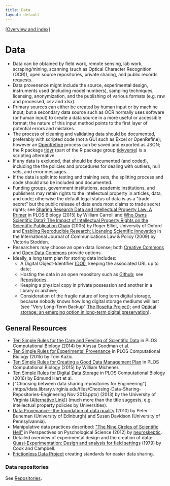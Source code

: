 ```yaml
---
title: Data
layout: default
---
```


[[Overview and index]](index.html)


# Data
- Data can be obtained by field work, remote sensing, lab work, scraping/mining,
  scanning (such as Optical Character Recognition (OCR)), open source
  repositories, private sharing, and public records requests.
- Data provenence might include the source, experimental design, instruments used
  (including model numbers), sampling techniques, licensing, anonymization, and
  the publishing of various formats (e.g. raw and processed, csv and xlsx).
- Primary sources can either be created by human input or by machine input; but
  a secondary data source such as OCR normally uses software (or human input) to
  create a data source in a more useful or accessible format; the nature of this
  input method points to the first layer of potential errors and mistakes.
- The process of cleaning and validating data should be documented, preferably
  with scripted code (not a GUI such as Excel or OpenRefine); however an
  [OpenRefine](http://openrefine.org/) process can be saved and exported as JSON; the R package [tidyr](http://tidyr.tidyverse.org/) (part of the R package group [tidyverse](http://tidyverse.org/)) is a scripting alternative.
- If any data is excluded, that should be documented (and coded), including the
  the policies and procedures for dealing with outliers, null sets, and error
  messages.
- If the data is split into testing and training sets, the splitting process and
  code should also be included and documented.
- Funding groups, government institutions, academic institutions, and publishers
  may retain rights to the intellectual property in articles, data, and code;
  otherwise the default legal status of data is as a "trade secret" but the
  public release of data ends most claims to trade secret rights; see
  [Sharing Research Data and Intellectual Property Law: A Primer](https://www.ncbi.nlm.nih.gov/pmc/articles/PMC4551669/) in PLOS Biology (2015) by William Carroll and
  [Who Owns Scientific Data? The Impact of Intellectual Property Rights on the Scientific Publication Chain](http://www.d.umn.edu/~pschoff/documents/ElliotR05WhoOwnsScientificDatapdf.pdf) (2005) by Roger Elliot, University of Oxford and [Enabling Reproducible Research: Licensing Scientific Innovation](https://web.stanford.edu/~vcs/papers/ijclp-STODDEN-2009.pdf) in the International Journal of Communications Law & Policy (2009) by Victoria Stodden.
- Researchers may choose an open data license; both [Creative Commons](https://creativecommons.org/) and
    [Open Data Commons](http://opendatacommons.org/) provide options.
- Ideally, a long term plan for storing data includes:
  - A Digital Object-Identifier [(DOI)](https://www.doi.org/), keeping the associated URL up to date;
  - Hosting the data in an open repository such as [Github](https://github.com/); see [Repositories](repositories.html).
  - Keeping a physical copy in private possession and another in a library or archive;
  - Consideration of the fragile nature of long term digital storage, because nobody
    knows how long digital storage mediums will last (see "Very Long-Term Backup"
    [The Rosetta Project](http://rosettaproject.org/blog/02008/aug/20/very-long-term-backup/)); and [Optical storage: an emerging option in long-term digital preservation](https://link.springer.com/article/10.1007/s12200-014-0442-2)).

## General Resources
- [Ten Simple Rules for the Care and Feeding of Scientific Data](http://www.ploscompbiol.org/article/info:doi/10.1371/journal.pcbi.1003542) in PLOS Computational Biology (2014) by Alyssa Goodman et al.
- [Ten Simple Rules for Experiments' Provenance](http://journals.plos.org/ploscompbiol/article?id=10.1371/journal.pcbi.1004384) in PLOS Computational Biology (2015) by Toni Kazic.
- [Ten Simple Rules for Creating a Good Data Management Plan](http://journals.plos.org/ploscompbiol/article?id=10.1371/journal.pcbi.1004525) in PLOS Computational Biology (2015) by William Michener.
- [Ten Simple Rules for Digital Data Storage](http://journals.plos.org/ploscompbiol/article?id=10.1371/journal.pcbi.1005097) in PLOS Computational Biology (2016) by Edmund Hart et al.
- ["Choosing between data sharing repositories for Engineering"](https//data.library.virginia.edu/files/Choosing-Data-Sharing-Repositories-Engineering Nov 2013.pptx) (2013) by the University of Virginia ([Alternative Link](http://slideplayer.com/slide/8588743/)]) (much more than the title suggests, e.g. intellectual property policies by Universities).
- [Data Provenance--the foundation of data quality](https://www.sei.cmu.edu/measurement/research/upload/Davidson.pdf) (2010) by Peter Buneman (University of Edinburgh) and Susan Davidson (University of Pennsylvannia).
- Manipulative data practices described: ["The Nine Circles of Scientific Hell"](http://pages.ucsd.edu/~cmckenzie/Neuroskeptic2012Perspectives.pdf) in Perspectives on Pyschological Science (2012) by [neuroskeptic](https://blogs.discovermagazine.com/neuroskeptic/).
- Detailed overview of experimental design and the creation of data:
  [Quasi-Experimentation: Design and analysis for field settings](https://scholar.google.com/citations?view_op=view_citation&hl=en&user=TCpyDZMAAAAJ&citation_for_view=TCpyDZMAAAAJ:0EnyYjriUFMC) (1979) by Cook and Campbell.
- [Frictionless Data Project](http://frictionlessdata.io/) creating standards for easier data sharing.

### Data repositories

See [Repositories](repositories.html).
